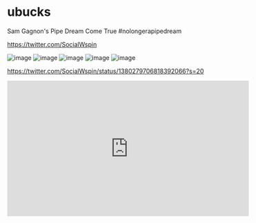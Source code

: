 # ubucks
Sam Gagnon's Pipe Dream Come True #nolongerapipedream 

https://twitter.com/SocialWspin

![image](https://user-images.githubusercontent.com/81979015/114101354-9e658580-9893-11eb-8618-721c9c289491.png)
![image](https://user-images.githubusercontent.com/81979015/114101356-9f96b280-9893-11eb-9beb-7d799eb96ab9.png)
![image](https://user-images.githubusercontent.com/81979015/114101359-a0c7df80-9893-11eb-928d-2f3efacd782d.png)
![image](https://user-images.githubusercontent.com/81979015/114101362-a291a300-9893-11eb-8189-259df1a91ba0.png)
![image](https://user-images.githubusercontent.com/81979015/114101368-a45b6680-9893-11eb-873d-a57ac3c81391.png)


https://twitter.com/SocialWspin/status/1380279706818392066?s=20

<iframe width="560" height="315" src="https://www.youtube-nocookie.com/embed/Jb6gcoR266U" title="YouTube video player" frameborder="0" allow="accelerometer; autoplay; clipboard-write; encrypted-media; gyroscope; picture-in-picture" allowfullscreen></iframe>
